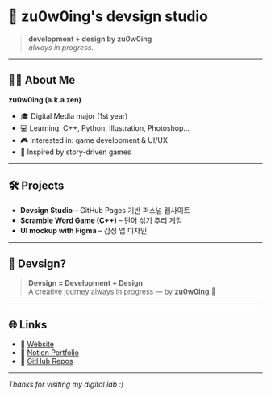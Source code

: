 # 🌱 zu0w0ing's devsign studio

> **development + design by zu0w0ing**  
> _always in progress._

---

## 👩‍💻 About Me
**zu0w0ing (a.k.a zen)**
- 🎓 Digital Media major (1st year)
- 💻 Learning: C++, Python, Illustration, Photoshop...
- 🎮 Interested in: game development & UI/UX
- 🎨 Inspired by story-driven games

---

## 🛠️ Projects

- **Devsign Studio** – GitHub Pages 기반 퍼스널 웹사이트  
- **Scramble Word Game (C++)** – 단어 섞기 추리 게임  
- **UI mockup with Figma** – 감성 앱 디자인

---

## 🧠 Devsign?

> **Devsign = Development + Design**  
> A creative journey always in progress — by **zu0w0ing** 🌱

---

## 🌐 Links

- 🔗 [Website](https://zu0w0ing-devsign.github.io)  
- 📝 [Notion Portfolio](https://glitter-bubbler-c19.notion.site/zu0w0ing-s-Devsign-Lab-1f3f97c0af0a806c8522f5e629148495)
- 🐙 [GitHub Repos](https://github.com/zu0w0ing-devsign)

---

_Thanks for visiting my digital lab :)_
